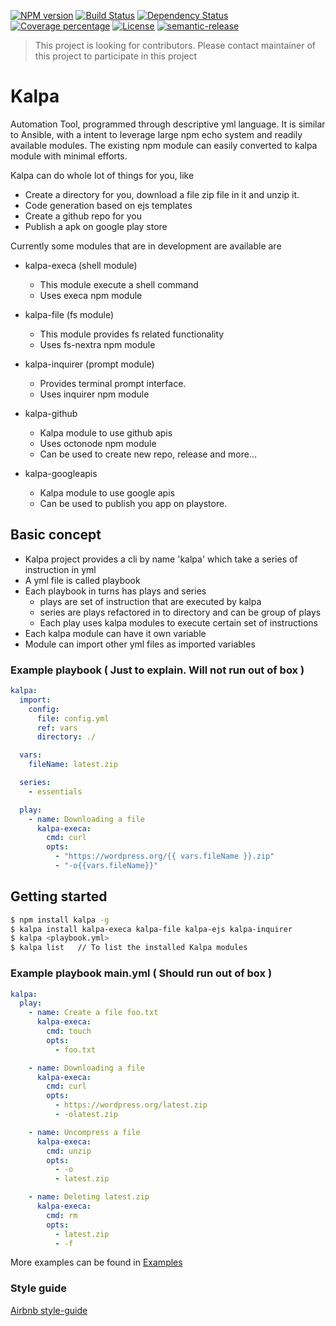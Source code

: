 [![NPM version][npm-image]][npm-url] [![Build Status][travis-image]][travis-url] [![Dependency Status][daviddm-image]][daviddm-url] [![Coverage percentage][coveralls-image]][coveralls-url] [![License][apache-image]][apache-url] [![semantic-release][semantic-release-image]][semantic-release-url]

> This project is looking for contributors. Please contact maintainer of this project to participate in this project

# Kalpa

Automation Tool, programmed through descriptive yml language. It is similar to Ansible, with a intent to leverage large npm echo system and readily available modules. The existing npm module can easily converted to kalpa module with minimal efforts.

Kalpa can do whole lot of things for you, like

- Create a directory for you, download a file zip file in it and unzip it.
- Code generation based on ejs templates
- Create a github repo for you
- Publish a apk on google play store

Currently some modules that are in development are available are

- kalpa-execa (shell module)
  - This module execute a shell command
  - Uses execa npm module
- kalpa-file (fs module)
  - This module provides fs related functionality
  - Uses fs-nextra npm module
- kalpa-inquirer (prompt module)
  - Provides terminal prompt interface.
  - Uses inquirer npm module
- kalpa-github
  - Kalpa module to use github apis
  - Uses octonode npm module
  - Can be used to create new repo, release and more...
- kalpa-googleapis

  - Kalpa module to use google apis
  - Can be used to publish you app on playstore.

## Basic concept

- Kalpa project provides a cli by name 'kalpa' which take a series of instruction in yml
- A yml file is called playbook
- Each playbook in turns has plays and series
  - plays are set of instruction that are executed by kalpa
  - series are plays refactored in to directory and can be group of plays
  - Each play uses kalpa modules to execute certain set of instructions
- Each kalpa module can have it own variable
- Module can import other yml files as imported variables

### Example playbook ( Just to explain. Will not run out of box )

```yml
kalpa:
  import:
    config:
      file: config.yml
      ref: vars
      directory: ./

  vars:
    fileName: latest.zip

  series:
    - essentials

  play:
    - name: Downloading a file
      kalpa-execa:
        cmd: curl
        opts:
          - "https://wordpress.org/{{ vars.fileName }}.zip"
          - "-o{{vars.fileName}}"
```

## Getting started

```sh
$ npm install kalpa -g
$ kalpa install kalpa-execa kalpa-file kalpa-ejs kalpa-inquirer
$ kalpa <playbook.yml>
$ kalpa list   // To list the installed Kalpa modules
```

### Example playbook main.yml ( Should run out of box )

```yml
kalpa:
  play:
    - name: Create a file foo.txt
      kalpa-execa:
        cmd: touch
        opts:
          - foo.txt

    - name: Downloading a file
      kalpa-execa:
        cmd: curl
        opts:
          - https://wordpress.org/latest.zip
          - -olatest.zip

    - name: Uncompress a file
      kalpa-execa:
        cmd: unzip
        opts:
          - -o
          - latest.zip

    - name: Deleting latest.zip
      kalpa-execa:
        cmd: rm
        opts:
          - latest.zip
          - -f
```

More examples can be found in [Examples](https://github.com/patilvinay/kalpa/tree/master/examples)

### Style guide

[Airbnb style-guide](https://github.com/airbnb/javascripthttps://github.com/airbnb/javascript)

[npm-image]: https://badge.fury.io/js/kalpa.svg
[npm-url]: https://npmjs.org/package/kalpa
[travis-image]: https://travis-ci.com/patilvinay/kalpa.svg?branch=master
[travis-url]: https://travis-ci.com/patilvinay/kalpa
[daviddm-image]: https://david-dm.org/patilvinay/kalpa.svg?theme=shields.io
[daviddm-url]: https://david-dm.org/patilvinay/kalpa
[coveralls-image]: https://coveralls.io/repos/patilvinay/kalpa/badge.svg
[coveralls-url]: https://coveralls.io/r/patilvinay/kalpa
[apache-image]: https://img.shields.io/badge/License-Apache%202.0-blue.svg
[apache-url]: https://opensource.org/licenses/Apache-2.0
[semantic-release-image]: https://img.shields.io/badge/%20%20%F0%9F%93%A6%F0%9F%9A%80-semantic--release-e10079.svg
[semantic-release-url]: https://github.com/semantic-release/semantic-release
